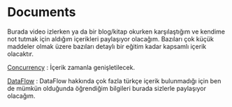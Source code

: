 # Documents
Burada video izlerken ya da bir blog/kitap okurken karşılaştığım ve kendime not tutmak için aldığım içerikleri paylaşıyor olacağım. Bazıları çok küçük maddeler olmak üzere bazıları detaylı bir eğitim kadar kapsamlı içerik olacaktır.

[Concurrency](https://github.com/NuriDurmus/Documents/blob/master/Concurrency/Concurrency%20in%20Business%20Applications.md) : İçerik zamanla genişletilecek.

[DataFlow](https://github.com/NuriDurmus/Documents/blob/master/Concurrency/TPL%20DataFlow/DataFlow.md) : DataFlow hakkında çok fazla türkçe içerik bulunmadığı için ben de mümkün olduğunda öğrendiğim bilgileri burada sizlerle paylaşıyor olacağım.


